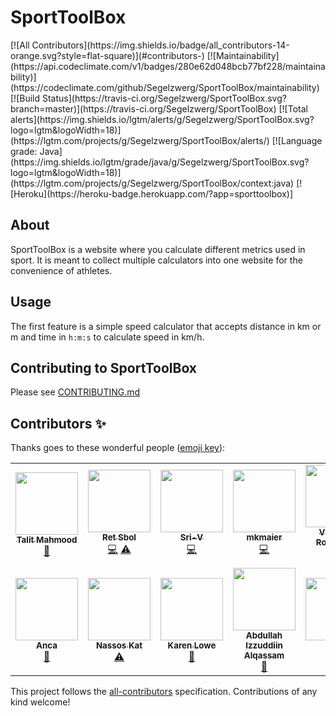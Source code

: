# SportToolBox
<!-- ALL-CONTRIBUTORS-BADGE:START - Do not remove or modify this section -->[![All Contributors](https://img.shields.io/badge/all_contributors-14-orange.svg?style=flat-square)](#contributors-)<!-- ALL-CONTRIBUTORS-BADGE:END --> [![Maintainability](https://api.codeclimate.com/v1/badges/280e62d048bcb77bf228/maintainability)](https://codeclimate.com/github/Segelzwerg/SportToolBox/maintainability) [![Build Status](https://travis-ci.org/Segelzwerg/SportToolBox.svg?branch=master)](https://travis-ci.org/Segelzwerg/SportToolBox) [![Total alerts](https://img.shields.io/lgtm/alerts/g/Segelzwerg/SportToolBox.svg?logo=lgtm&logoWidth=18)](https://lgtm.com/projects/g/Segelzwerg/SportToolBox/alerts/) [![Language grade: Java](https://img.shields.io/lgtm/grade/java/g/Segelzwerg/SportToolBox.svg?logo=lgtm&logoWidth=18)](https://lgtm.com/projects/g/Segelzwerg/SportToolBox/context:java) [![Heroku](https://heroku-badge.herokuapp.com/?app=sporttoolbox)]

## About
SportToolBox is a website where you calculate different metrics used in sport. It is meant to collect multiple calculators into one website for the convenience of athletes.

## Usage

The first feature is a simple speed calculator that accepts distance in km or m and time in ```h:m:s``` to calculate speed in km/h.

## Contributing to SportToolBox

Please see [CONTRIBUTING.md](CONTRIBUTING.md)

## Contributors ✨

Thanks goes to these wonderful people ([emoji key](https://allcontributors.org/docs/en/emoji-key)):

<!-- ALL-CONTRIBUTORS-LIST:START - Do not remove or modify this section -->
<!-- prettier-ignore-start -->
<!-- markdownlint-disable -->
<table>
  <tr>
    <td align="center"><a href="http://www.TalitMahmood.TK"><img src="https://avatars3.githubusercontent.com/u/7698562?v=4" width="100px;" alt=""/><br /><sub><b>Talit Mahmood</b></sub></a><br /><a href="https://github.com/Segelzwerg/SportToolBox/commits?author=talitm555" title="Documentation">📖</a></td>
    <td align="center"><a href="https://github.com/retsbol"><img src="https://avatars3.githubusercontent.com/u/56402614?v=4" width="100px;" alt=""/><br /><sub><b>Ret Sbol</b></sub></a><br /><a href="https://github.com/Segelzwerg/SportToolBox/commits?author=retsbol" title="Code">💻</a> <a href="https://github.com/Segelzwerg/SportToolBox/commits?author=retsbol" title="Tests">⚠️</a></td>
    <td align="center"><a href="https://github.com/Sri-V"><img src="https://avatars2.githubusercontent.com/u/37359582?v=4" width="100px;" alt=""/><br /><sub><b>Sri-V</b></sub></a><br /><a href="https://github.com/Segelzwerg/SportToolBox/commits?author=Sri-V" title="Code">💻</a></td>
    <td align="center"><a href="https://github.com/mkmaier"><img src="https://avatars0.githubusercontent.com/u/15357854?v=4" width="100px;" alt=""/><br /><sub><b>mkmaier</b></sub></a><br /><a href="https://github.com/Segelzwerg/SportToolBox/commits?author=mkmaier" title="Code">💻</a></td>
    <td align="center"><a href="http://blog.bit-man.guru/"><img src="https://avatars2.githubusercontent.com/u/70292?v=4" width="100px;" alt=""/><br /><sub><b>Víctor A. Rodríguez</b></sub></a><br /><a href="#infra-bit-man" title="Infrastructure (Hosting, Build-Tools, etc)">🚇</a></td>
    <td align="center"><a href="https://github.com/qzxclkj"><img src="https://avatars1.githubusercontent.com/u/7895041?v=4" width="100px;" alt=""/><br /><sub><b>Trevor Lai</b></sub></a><br /><a href="https://github.com/Segelzwerg/SportToolBox/commits?author=qzxclkj" title="Documentation">📖</a> <a href="https://github.com/Segelzwerg/SportToolBox/commits?author=qzxclkj" title="Tests">⚠️</a> <a href="#infra-qzxclkj" title="Infrastructure (Hosting, Build-Tools, etc)">🚇</a></td>
    <td align="center"><a href="https://github.com/maximusKon"><img src="https://avatars1.githubusercontent.com/u/28565433?v=4" width="100px;" alt=""/><br /><sub><b>Konstantin</b></sub></a><br /><a href="https://github.com/Segelzwerg/SportToolBox/commits?author=maximusKon" title="Documentation">📖</a></td>
  </tr>
  <tr>
    <td align="center"><a href="https://github.com/Anca07"><img src="https://avatars0.githubusercontent.com/u/18334788?v=4" width="100px;" alt=""/><br /><sub><b>Anca</b></sub></a><br /><a href="#design-Anca07" title="Design">🎨</a></td>
    <td align="center"><a href="https://github.com/katsadim"><img src="https://avatars3.githubusercontent.com/u/16381881?v=4" width="100px;" alt=""/><br /><sub><b>Nassos Kat</b></sub></a><br /><a href="https://github.com/Segelzwerg/SportToolBox/commits?author=katsadim" title="Tests">⚠️</a></td>
    <td align="center"><a href="https://github.com/karenjoycelowe"><img src="https://avatars2.githubusercontent.com/u/1900340?v=4" width="100px;" alt=""/><br /><sub><b>Karen Lowe</b></sub></a><br /><a href="https://github.com/Segelzwerg/SportToolBox/commits?author=karenjoycelowe" title="Documentation">📖</a></td>
    <td align="center"><a href="https://github.com/abdullahizzuddiin"><img src="https://avatars2.githubusercontent.com/u/6801853?v=4" width="100px;" alt=""/><br /><sub><b>Abdullah Izzuddiin Alqassam</b></sub></a><br /><a href="https://github.com/Segelzwerg/SportToolBox/commits?author=abdullahizzuddiin" title="Documentation">📖</a></td>
    <td align="center"><a href="https://github.com/rods-honorio"><img src="https://avatars1.githubusercontent.com/u/7158377?v=4" width="100px;" alt=""/><br /><sub><b>Rods</b></sub></a><br /><a href="https://github.com/Segelzwerg/SportToolBox/commits?author=rods-honorio" title="Tests">⚠️</a></td>
    <td align="center"><a href="https://github.com/GledsonAfonso"><img src="https://avatars1.githubusercontent.com/u/17538186?v=4" width="100px;" alt=""/><br /><sub><b>Gledson Afonso</b></sub></a><br /><a href="https://github.com/Segelzwerg/SportToolBox/commits?author=GledsonAfonso" title="Code">💻</a></td>
    <td align="center"><a href="https://github.com/zoluu"><img src="https://avatars1.githubusercontent.com/u/53238391?v=4" width="100px;" alt=""/><br /><sub><b>zoluu</b></sub></a><br /><a href="https://github.com/Segelzwerg/SportToolBox/commits?author=zoluu" title="Documentation">📖</a></td>
  </tr>
</table>

<!-- markdownlint-enable -->
<!-- prettier-ignore-end -->
<!-- ALL-CONTRIBUTORS-LIST:END -->

This project follows the [all-contributors](https://github.com/all-contributors/all-contributors) specification. Contributions of any kind welcome!

